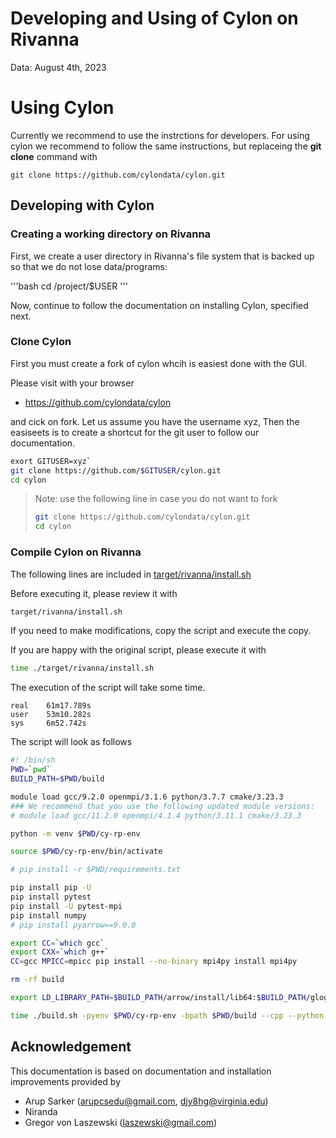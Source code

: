 # Developing and Using of Cylon on Rivanna

Data: August 4th, 2023

# Using Cylon

Currently we recommend to use the instrctions for developers.
For using cylon we recommend to follow the same instructions, but replaceing the **git clone** command with

````
git clone https://github.com/cylondata/cylon.git
````


## Developing with Cylon

### Creating a working directory on Rivanna

First, we create a user directory in Rivanna's file system that is backed up so that we do not lose data/programs:

'''bash
cd /project/$USER
'''

Now, continue to follow the documentation on installing Cylon, specified next.

### Clone Cylon

First you must create a fork of cylon whcih is easiest done with the GUI.

Please visit with your browser

* <https://github.com/cylondata/cylon>

and cick on fork. Let us assume you have the username xyz, Then the easiseets is to create a shortcut for the git user
to follow our documentation.

```bash
exort GITUSER=xyz`
git clone https://github.com/$GITUSER/cylon.git
cd cylon
```

> Note: use the following line in case you do not want to fork
>
> ```bash
> git clone https://github.com/cylondata/cylon.git
> cd cylon
> ```

### Compile Cylon on Rivanna

The following lines are included in [target/rivanna/install.sh](https://github.com/cylondata/cylon/blob/main/target/rivanna/README.md)

Before executing it, please review it with

```bash
target/rivanna/install.sh
```

If you need to make modifications, copy the script and execute the copy.

If you are happy with the original script, please execute it with 

```bash
time ./target/rivanna/install.sh
```

The execution of the script will take some time.

```
real	61m17.789s
user	53m10.282s
sys   	6m52.742s
```

The script will look as follows

```bash
#! /bin/sh
PWD=`pwd`
BUILD_PATH=$PWD/build

module load gcc/9.2.0 openmpi/3.1.6 python/3.7.7 cmake/3.23.3
### We recommend that you use the following updated module versions:
# module load gcc/11.2.0 openmpi/4.1.4 python/3.11.1 cmake/3.23.3

python -m venv $PWD/cy-rp-env

source $PWD/cy-rp-env/bin/activate

# pip install -r $PWD/requirements.txt

pip install pip -U
pip install pytest
pip install -U pytest-mpi
pip install numpy
# pip install pyarrow==9.0.0

export CC=`which gcc`
export CXX=`which g++`
CC=gcc MPICC=mpicc pip install --no-binary mpi4py install mpi4py

rm -rf build

export LD_LIBRARY_PATH=$BUILD_PATH/arrow/install/lib64:$BUILD_PATH/glog/install/lib64:$BUILD_PATH/lib64:$BUILD_PATH/lib:$LD_LIBRARY_PATH

time ./build.sh -pyenv $PWD/cy-rp-env -bpath $PWD/build --cpp --python --cython --test --cmake-flags "-DMPI_C_COMPILER=$(which mpicc) -DMPI_CXX_COMPILER=$(which mpicxx)"
```

## Acknowledgement

This documentation is based on documentation and installation improvements provided by

* Arup Sarker (arupcsedu@gmail.com, djy8hg@virginia.edu)
* Niranda
* Gregor von Laszewski (laszewski@gmail.com)
